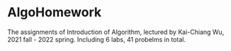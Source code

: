 # AlgoHomework

The assignments of Introduction of Algorithm, lectured by Kai-Chiang Wu, 2021 fall - 2022 spring.
Including 6 labs, 41 probelms in total.
